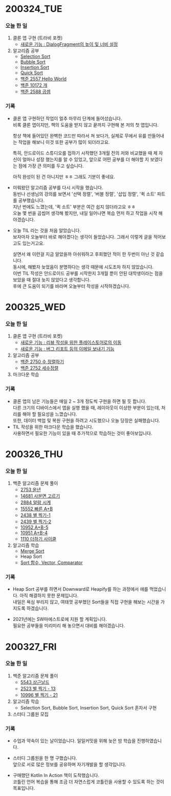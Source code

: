 # 200324_TUE
### 오늘 한 일
1. 클론 앱 구현 (트라비 포켓)
    - [새로운 기능 : DialogFragment의 높이 및 너비 설정](https://github.com/linear14/travelPocket/commit/bca79831a914c77f123f455f7937fd3e3d17530b)
1. 알고리즘 공부
    - [Selection Sort](https://github.com/linear14/algorithm/commit/a5c48971fd88cabc4eae7acaf3c81e35c76495ea)
    - [Bubble Sort](https://github.com/linear14/algorithm/commit/8528ea98a434847bf633d7210017aef67a7620a3)
    - [Insertion Sort](https://github.com/linear14/algorithm/commit/7596149c82e176eb9daec210216c30862e614321)
    - [Quick Sort](https://github.com/linear14/algorithm/commit/9dd8c0d48e9c3d2d3881d7e6902b42a00f0c5641)
    - [백준 2557 Hello World](https://github.com/linear14/algorithm/commit/8541d646f6ffd909e1f0dd45c628eb2feb26e2c8)
    - [백준 10172 개](https://github.com/linear14/algorithm/commit/e56535f8ad68c872467a6e014faee442c4a19317)
    - [백준 2588 곱셈](https://github.com/linear14/algorithm/commit/5afa2e040aee496d0206f628d066285f4b0d9990)
  
### 기록
- 클론 앱 구현하던 작업이 얼추 마무리 단계에 들어섰습니다.  
비록 클론 앱이지만, 책의 도움을 받지 않고 끝까지 구현해 본 저의 첫 앱입니다.

  항상 책에 들어있던 완벽한 코드만 따라서 쳐 보다가,
실제로 무에서 유를 만들어내는 작업을 해보니 이것 또한 공부가 많이 되더라고요.

  특히,
안드로이드 스튜디오를 접하기 시작했던 3개월 전의 저와 비교했을 때
제 자신이 얼마나 성장 했는지를 알 수 있었고,
앞으로 어떤 공부를 더 해야할 지 보였다는 점에 가장 큰 의미를 두고 싶습니다.

  아직 완성이 된 건 아니지만 ㅎㅎ 그래도 기분이 좋네요.

- 미뤄왔던 알고리즘 공부를 다시 시작을 했습니다.  
동빈나 선생님의 강의를 보면서 '선택 정렬', '버블 정렬', '삽입 정렬', '퀵 소트' 파트를 공부했습니다.  
지난 번에도 느꼈는데, '퀵 소트' 부분은 여간 쉽지 않더라고요 ㅎㅎ  
오늘 몇 번을 곱씹어 생각해 봤지만, 내일 일어나면 복습 먼저 하고 작업을 시작 해야겠습니다.

- 오늘 TIL 라는 것을 처음 알았습니다.  
보자마자 오늘부터 바로 해야겠다는 생각이 들었습니다. 그래서 이렇게 글을 적어보고도 있는거고요.

  살면서 왜 이런걸 지금 알았을까 아쉬워하고 후회했던 적이 한 두번이 아닌 것 같습니다.  
  동시에, 해봤자 늦었음이 분명하다는 생각 때문에 시도조차 하지 않았습니다.  
  이번 TIL 작성은 안드로이드 공부를 시작한지 3개월 뿐이 안된 대학생이라는 점을 보았을 때 절대 늦지 않았다고 생각합니다.  
  후에 큰 도움이 되기를 바라며 오늘부터 작성을 시작하겠습니다.  
  
# 200325_WED
### 오늘 한 일
1. 클론 앱 구현 (트라비 포켓)
    - [새로운 기능 : 리뷰 작성을 위한 플레이스토어로의 이동](https://github.com/linear14/travelPocket/commit/cbe4d78bc00d4eb065d9e14fe09aa702c93196b1)
    - [새로운 기능 : 버그 리포트 등의 이메일 보내기 기능](https://github.com/linear14/travelPocket/commit/aa0b1ffb4b5f0b055f01d4b4f6496be3ebbc888b)
1. 알고리즘 공부
    - [백준 2750 수 정렬하기](https://github.com/linear14/algorithm/commit/cfaba633f6a82995cab4cf8b914c7e7e7f700b86)
    - [백준 2752 세수정렬](https://github.com/linear14/algorithm/commit/79fb6b8adab605a90bdaa2a0d6c924429bb7e964)  
1. 마크다운 학습
  
### 기록
- 클론 앱의 남은 기능들은 매일 2 ~ 3개 정도씩 구현을 하면 될 듯 합니다.  
다른 크기의 디바이스에서 앱을 실행 했을 때, 레이아웃이 이상한 부분이 있는데, 처리를 해야 할 필요성을 느꼈습니다.  
또한, 데이터 백업 및 복원 구현을 하려고 시도했으나 오늘 당장은 실패했습니다.  
- TIL 작성을 위한 마크다운 학습을 했습니다.  
사용하면서 필요한 기능이 있을 때 추가적으로 학습하는 것이 좋아보입니다.
 
# 200326_THU
### 오늘 한 일 
1. 백준 알고리즘 문제 풀이
    - [2753 윤년](https://github.com/linear14/algorithm/commit/fe442d946ea2c5b14483765fd6af8f5a18819d62)
    - [14681 사분면 고르기](https://github.com/linear14/algorithm/commit/c7870209d4cff5b7477cc2e2301e585ac132efbd)
    - [2884 알람 시계](https://github.com/linear14/algorithm/commit/be7a2f820fee3cb8670c6228892ffc16ce5c0204)
    - [15552 빠른 A+B](https://github.com/linear14/algorithm/commit/0effa5eb70e233dc7de1c4650b33ccdbca89a9c5)
    - [2438 별 찍기-1](https://github.com/linear14/algorithm/commit/3162b7286dd7e798807285c893d45e51b28beceb)
    - [2439 별 찍기-2](https://github.com/linear14/algorithm/commit/f18be662da8fc8fcc9bcb43c95f2ef9a98f63dee)
    - [10952 A+B-5](https://github.com/linear14/algorithm/commit/14cdf3798415376bfd161cee2e81c0d1eece97ee)
    - [10951 A+B-4](https://github.com/linear14/algorithm/commit/dbe963349f832f91c3fb18d3b5683b1b0cec0c0c)
    - [1110 더하기 사이클](https://github.com/linear14/algorithm/commit/5d861c979b6805235cb17c2b3e1e452636d81881)
1. 알고리즘 학습
    - [Merge Sort](https://github.com/linear14/algorithm/commit/1337547de856957a608ed99e1c0f8b7d6ab88782)
    - Heap Sort
    - [Sort 함수, Vector, Comparator](https://github.com/linear14/algorithm/commit/f0958332ace498a027022c963ae628280a9ecd5d)
    
### 기록
- Heap Sort 공부를 하면서 Downward로 Heapify를 하는 과정에서 애를 먹었습니다. 아직 해결하지 못한 문제입니다.  
내일은 욕심 부리지 않고, 여태껏 공부했던 Sort들을 직접 구현을 해보는 시간을 가지도록 하겠습니다.

- 2021년에는 SW마에스트로에 지원 할 계획입니다.  
필요한 공부들을 미리미리 해 놓으면서 대비를 해야겠습니다.

# 200327_FRI
### 오늘 한 일 
1. 백준 알고리즘 문제 풀이
    - [5543 상근날드](https://github.com/linear14/algorithm/commit/32590998a64d9468bd72cc4cd0b1724b396868cc)
    - [2523 별 찍기 - 13](https://github.com/linear14/algorithm/commit/9000715111f23717ef5490d3787ed29d94982b98)
    - [10996 별 찍기 - 21](https://github.com/linear14/algorithm/commit/d7c97ee7f6f1b93809b0c6e6118eb2db4c644eb9)
1. 알고리즘 학습
    - Selection Sort, Bubble Sort, Insertion Sort, Quick Sort 혼자서 구현  
1. 스터디 그룹원 모집
    
### 기록
- 수업과 약속이 있는 날이었습니다. 일일커밋을 위해 늦은 밤 학습을 진행하였습니다.

- 스터디 그룹원을 한 명 구했습니다.  
앞으로 서로 많은 정보를 공유하며 자기개발을 할 생각입니다.

- 구매했던 Kotlin In Action 책이 도착했습니다.  
코틀린 언어 복습을 통해 조금 더 자연스럽게 코틀린을 사용할 수 있도록 하는 것이 목표입니다.
